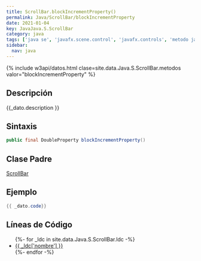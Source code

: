 ```yaml
---
title: ScrollBar.blockIncrementProperty()
permalink: Java/ScrollBar/blockIncrementProperty
date: 2021-01-04
key: JavaJava.S.ScrollBar
category: java
tags: ['java se', 'javafx.scene.control', 'javafx.controls', 'metodo java', 'JavaFX 2.0']
sidebar: 
  nav: java
---
```


{% include w3api/datos.html clase=site.data.Java.S.ScrollBar.metodos valor="blockIncrementProperty" %}

## Descripción
{{_dato.description }}

## Sintaxis
~~~java
public final DoubleProperty blockIncrementProperty()
~~~

## Clase Padre
[ScrollBar](/Java/ScrollBar/)

## Ejemplo
~~~java
{{ _dato.code}}
~~~

## Líneas de Código
<ul>
{%- for _ldc in site.data.Java.S.ScrollBar.ldc -%}
   <li>
       <a href="{{_ldc['url'] }}">{{ _ldc['nombre'] }}</a>
   </li>
{%- endfor -%}
</ul>

